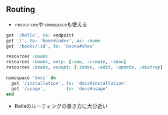 
## Routing

* `resources`や`namespace`も使える

```ruby
get '/hello', to: endpoint
get '/', to: 'home#index', as: :home
get '/books/:id', to: 'books#show'

resources :books
resources :books, only: [:new, :create, :show]
resources :books, except: [:index, :edit, :update, :destroy]

namespace 'docs' do
  get '/installation', to: 'docs#installation'
  get '/usage',        to: 'docs#usage'
end
```
* Railsのルーティングの書き方に大分近い
